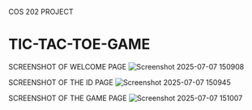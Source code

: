 COS 202 PROJECT
# TIC-TAC-TOE-GAME


SCREENSHOT OF WELCOME PAGE
![Screenshot 2025-07-07 150908](https://github.com/user-attachments/assets/dad6a183-5f1b-4c5b-96df-9e3bf1108325)


SCREENSHOT OF THE ID PAGE
![Screenshot 2025-07-07 150945](https://github.com/user-attachments/assets/06c6572d-c427-419a-ac75-c005dca5b55b)


SCREENSHOT OF THE GAME PAGE
![Screenshot 2025-07-07 151007](https://github.com/user-attachments/assets/5f8d3597-11a4-46de-995b-9fcf824d1a2e)

